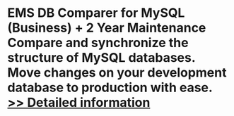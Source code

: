 # EMS DB Comparer for MySQL (Business) + 2 Year Maintenance<br />Compare and synchronize the structure of MySQL databases. Move changes on your development database to production with ease.<br />[>> Detailed information](https://secure.shareit.com/shareit/product.html?productid=300067891&affiliateid=200057808)